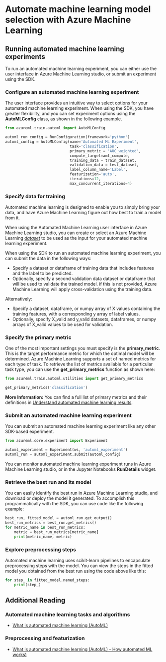 # Automate machine learning model selection with Azure Machine Learning

## Running automated machine learning experiments

To run an automated machine learning experiment, you can either use the user interface in Azure Machine Learning studio, or submit an experiment using the SDK.

### Configure an automated machine learning experiment

The user interface provides an intuitive way to select options for your automated machine learning experiment. When using the SDK, you have greater flexibility, and you can set experiment options using the **AutoMLConfig** class, as shown in the following example.

```python
from azureml.train.automl import AutoMLConfig

automl_run_config = RunConfiguration(framework='python')
automl_config = AutoMLConfig(name='Automated ML Experiment',
                             task='classification',
                             primary_metric = 'AUC_weighted',
                             compute_target=aml_compute,
                             training_data = train_dataset,
                             validation_data = test_dataset,
                             label_column_name='Label',
                             featurization='auto',
                             iterations=12,
                             max_concurrent_iterations=4)
```

### Specify data for training

Automated machine learning is designed to enable you to simply bring your data, and have Azure Machine Learning figure out how best to train a model from it.

When using the Automated Machine Learning user interface in Azure Machine Learning studio, you can create or select an Azure Machine Learning _[dataset](https://aka.ms/AA6zxeb)_ to be used as the input for your automated machine learning experiment.

When using the SDK to run an automated machine learning experiment, you can submit the data in the following ways:

+ Specify a dataset or dataframe of training data that includes features and the label to be predicted.
+ Optionally, specify a second validation data dataset or dataframe that will be used to validate the trained model. if this is not provided, Azure Machine Learning will apply cross-validation using the training data.

Alternatively:

+ Specify a dataset, dataframe, or numpy array of X values containing the training features, with a corresponding y array of label values.
+ Optionally, specify X_valid and y_valid datasets, dataframes, or numpy arrays of X_valid values to be used for validation.

### Specify the primary metric

One of the most important settings you must specify is the **primary_metric**. This is the target performance metric for which the optimal model will be determined. Azure Machine Learning supports a set of named metrics for each type of task. To retrieve the list of metrics available for a particular task type, you can use the **get_primary_metrics** function as shown here:

```python
from azureml.train.automl.utilities import get_primary_metrics

get_primary_metrics('classification')
```

**More Information:** You can find a full list of primary metrics and their definitions in [Understand automated machine learning results](https://aka.ms/AA70rrw).

### Submit an automated machine learning experiment

You can submit an automated machine learning experiment like any other SDK-based experiment.

```python
from azureml.core.experiment import Experiment

automl_experiment = Experiment(ws, 'automl_experiment')
automl_run = automl_experiment.submit(automl_config)
```

You can monitor automated machine learning experiment runs in Azure Machine Learning studio, or in the Jupyter Notebooks **RunDetails** widget.

### Retrieve the best run and its model

You can easily identify the best run in Azure Machine Learning studio, and download or deploy the model it generated. To accomplish this programmatically with the SDK, you can use code like the following example:

```python
best_run, fitted_model = automl_run.get_output()
best_run_metrics = best_run.get_metrics()
for metric_name in best_run_metrics:
    metric = best_run_metrics[metric_name]
    print(metric_name, metric)
```

### Explore preprocessing steps

Automated machine learning uses scikit-learn pipelines to encapsulate preprocessing steps with the model. You can view the steps in the fitted model you obtained from the best run using the code above like this:

```python
for step_ in fitted_model.named_steps:
    print(step_)
```

## Additional Reading

### Automated machine learning tasks and algorithms​

+ [What is automated machine learning (AutoML)](https://docs.microsoft.com/en-us/azure/machine-learning/concept-automated-ml)

### Preprocessing and featurization​

+ [What is automated machine learning (AutoML)  - How automated ML works)](https://docs.microsoft.com/en-us/azure/machine-learning/concept-automated-ml#how-automated-ml-works)